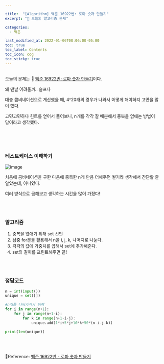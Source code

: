 ```yaml
---

title:  "[Algorithm] 백준_16922번: 로마 숫자 만들기"
excerpt: "🥳 오늘의 알고리즘 문제"

categories:
  - 백준

last_modified_at: 2022-01-06T08:06:00-05:00
toc: true
toc_label: Contents
toc_icon: cog
toc_sticky: true
---
```


<br />오늘의 문제는 🚀 <a href="https://www.acmicpc.net/problem/16922" target="_blank">백준 16922번: 로마 숫자 만들기</a>이다.

왜 맨날 어려울까.. 슬프다

대충 콤비네이션으로 계산했을 때, 4^20개의 경우가 나와서 어떻게 해야하지 고민을 많이 했다.

고민고민하다 힌트를 얻어서 풀어보니, n개를 각각 잘 배분해서 중복을 없애는 방법이 답이라고 생각했다.

<br /><br /><br />

### 테스트케이스 이해하기

![image](https://user-images.githubusercontent.com/42812764/148560399-27da2e3d-a2d5-4bce-a05d-b5d449d27aa1.png)

처음에 콤비네이션을 구한 다음에 중복한 n개 만큼 더해주면 될거라 생각해서 간단할 줄 알았는데,  아니였다.

여러 방식으로 곱해보고 생각하는 시간을 많이 가졌다! 

<br /><br />

### 알고리즘

1. 중복을 없애기 위해 set 선언
2. 삼중 for문을 활용해서 n을 i, j, k, 나머지로 나눈다.
3. 각각의 값에 가중치를 곱해서 set에 추가해준다.
4. set의 길이를 프린트해주면 끝!



<br /><br />

### 정답코드

```python
n = int(input())
unique = set([])

#n개를 나눠가지기 위해
for i in range(n+1):
    for j in range(n+1-i):
        for k in range(n+1-i-j):
            unique.add(1*i+5*j+10*k+50*(n-i-j-k))

print(len(unique))
```







<br />

<br />

🚀Reference:  <a href="https://www.acmicpc.net/problem/16922" target="_blank">백준 16922번 - 로마 숫자 만들기</a>

 <br />



